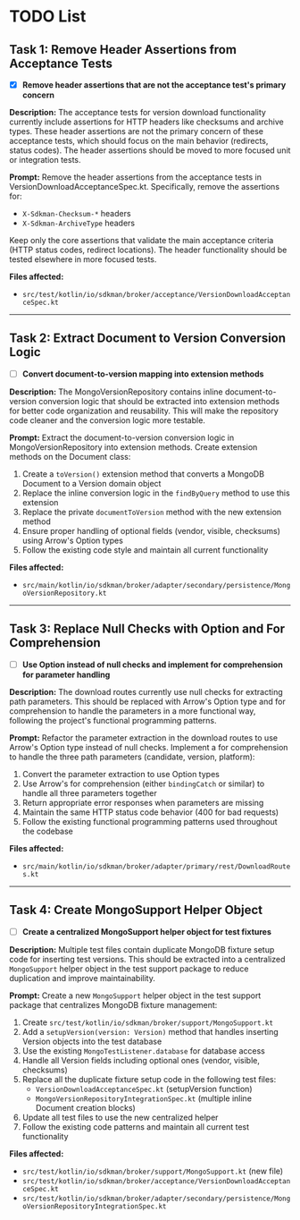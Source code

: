# TODO List

## Task 1: Remove Header Assertions from Acceptance Tests

- [x] **Remove header assertions that are not the acceptance test's primary concern**

**Description:** The acceptance tests for version download functionality currently include assertions for HTTP headers like checksums and archive types. These header assertions are not the primary concern of these acceptance tests, which should focus on the main behavior (redirects, status codes). The header assertions should be moved to more focused unit or integration tests.

**Prompt:** Remove the header assertions from the acceptance tests in VersionDownloadAcceptanceSpec.kt. Specifically, remove the assertions for:
- `X-Sdkman-Checksum-*` headers
- `X-Sdkman-ArchiveType` headers

Keep only the core assertions that validate the main acceptance criteria (HTTP status codes, redirect locations). The header functionality should be tested elsewhere in more focused tests.

**Files affected:**
- `src/test/kotlin/io/sdkman/broker/acceptance/VersionDownloadAcceptanceSpec.kt`

---

## Task 2: Extract Document to Version Conversion Logic

- [ ] **Convert document-to-version mapping into extension methods**

**Description:** The MongoVersionRepository contains inline document-to-version conversion logic that should be extracted into extension methods for better code organization and reusability. This will make the repository code cleaner and the conversion logic more testable.

**Prompt:** Extract the document-to-version conversion logic in MongoVersionRepository into extension methods. Create extension methods on the Document class:
1. Create a `toVersion()` extension method that converts a MongoDB Document to a Version domain object
2. Replace the inline conversion logic in the `findByQuery` method to use this extension
3. Replace the private `documentToVersion` method with the new extension method
4. Ensure proper handling of optional fields (vendor, visible, checksums) using Arrow's Option types
5. Follow the existing code style and maintain all current functionality

**Files affected:**
- `src/main/kotlin/io/sdkman/broker/adapter/secondary/persistence/MongoVersionRepository.kt`

---

## Task 3: Replace Null Checks with Option and For Comprehension

- [ ] **Use Option instead of null checks and implement for comprehension for parameter handling**

**Description:** The download routes currently use null checks for extracting path parameters. This should be replaced with Arrow's Option type and for comprehension to handle the parameters in a more functional way, following the project's functional programming patterns.

**Prompt:** Refactor the parameter extraction in the download routes to use Arrow's Option type instead of null checks. Implement a for comprehension to handle the three path parameters (candidate, version, platform):
1. Convert the parameter extraction to use Option types
2. Use Arrow's for comprehension (either `bindingCatch` or similar) to handle all three parameters together
3. Return appropriate error responses when parameters are missing
4. Maintain the same HTTP status code behavior (400 for bad requests)
5. Follow the existing functional programming patterns used throughout the codebase

**Files affected:**
- `src/main/kotlin/io/sdkman/broker/adapter/primary/rest/DownloadRoutes.kt`

---

## Task 4: Create MongoSupport Helper Object

- [ ] **Create a centralized MongoSupport helper object for test fixtures**

**Description:** Multiple test files contain duplicate MongoDB fixture setup code for inserting test versions. This should be extracted into a centralized `MongoSupport` helper object in the test support package to reduce duplication and improve maintainability.

**Prompt:** Create a new `MongoSupport` helper object in the test support package that centralizes MongoDB fixture management:
1. Create `src/test/kotlin/io/sdkman/broker/support/MongoSupport.kt`
2. Add a `setupVersion(version: Version)` method that handles inserting Version objects into the test database
3. Use the existing `MongoTestListener.database` for database access
4. Handle all Version fields including optional ones (vendor, visible, checksums)
5. Replace all the duplicate fixture setup code in the following test files:
   - `VersionDownloadAcceptanceSpec.kt` (setupVersion function)
   - `MongoVersionRepositoryIntegrationSpec.kt` (multiple inline Document creation blocks)
6. Update all test files to use the new centralized helper
7. Follow the existing code patterns and maintain all current test functionality

**Files affected:**
- `src/test/kotlin/io/sdkman/broker/support/MongoSupport.kt` (new file)
- `src/test/kotlin/io/sdkman/broker/acceptance/VersionDownloadAcceptanceSpec.kt`
- `src/test/kotlin/io/sdkman/broker/adapter/secondary/persistence/MongoVersionRepositoryIntegrationSpec.kt`
